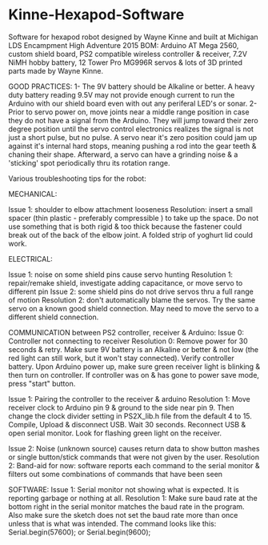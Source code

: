 # Kinne-Hexapod-Software
Software for hexapod robot designed by Wayne Kinne and built at Michigan LDS Encampment High Adventure 2015
BOM: Arduino AT Mega 2560, custom shield board, PS2 compatible wireless controller & receiver, 7.2V NiMH hobby battery, 12 Tower Pro MG996R servos & lots of 3D printed parts made by Wayne Kinne. 

GOOD PRACTICES:
1- The 9V battery should be Alkaline or better. A heavy duty battery reading 9.5V may not provide enough current to run the Arduino with our shield board even with out any periferal LED's or sonar.
2- Prior to servo power on, move joints near a middle range position in case they do not have a signal from the Arduino. They will jump toward their zero degree position until the servo control electronics realizes the signal is not just a short pulse, but no pulse. A servo near it's zero position could jam up against it's internal hard stops, meaning pushing a rod into the gear teeth & chaning their shape. Afterward, a servo can have a grinding noise & a 'sticking' spot periodically thru its rotation range. 

Various troubleshooting tips for the robot:

MECHANICAL:

  Issue 1: shoulder to elbow attachment looseness
  Resolution: insert a small spacer (thin plastic - preferably compressible ) to take up the space. Do not use something that is both rigid & too thick because the fastener could break out of the back of the elbow joint. A folded strip of yoghurt lid could work. 

ELECTRICAL: 

  Issue 1: noise on some shield pins cause servo hunting
  Resolution 1: repair/remake shield, investigate adding capacitance, or move servo to different pin
  Issue 2: some shield pins do not drive servos thru a full range of motion
  Resolution 2: don't automatically blame the servos. Try the same servo on a known good shield connection. May need to move the servo to a different shield connection.

COMMUNICATION between PS2 controller, receiver & Arduino:
  Issue 0: Controller not connecting to receiver
  Resolution 0: Remove power for 30 seconds & retry. Make sure 9V battery is an Alkaline or better & not low (the red light can still work, but it won't stay connected). Verify controller battery. Upon Arduino power up, make sure green receiver light is blinking & then turn on controller. If controller was on & has gone to power save mode, press "start" button. 
  
  Issue 1: Pairing the controller to the receiver & arduino
  Resolution 1: Move receiver clock to Arduino pin 9 & ground to the side near pin 9. Then change the clock divider setting in PS2X_lib.h file from the default 4 to 15. Compile, Upload & disconnect USB. Wait 30 seconds. Reconnect USB & open serial monitor. Look for flashing green light on the receiver. 

  Issue 2: Noise (unknown source) causes return data to show button mashes or single button/stick commands that were not given by the user.
  Resolution 2: Band-aid for now: software reports each command to the serial monitor & filters out some combinations of commands that have been seen 

SOFTWARE: 
  Issue 1:  Serial monitor not showing what is expected. It is reporting garbage or nothing at all.
  Resolution 1:  Make sure baud rate at the bottom right in the serial monitor matches the baud rate in the program. Also make sure the sketch does not set the baud rate more than once unless that is what was intended. The command looks like this: Serial.begin(57600); or Serial.begin(9600);








